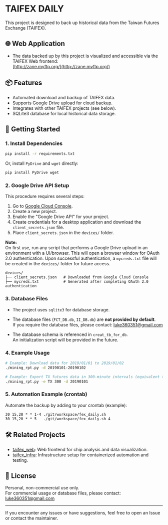 # TAIFEX DAILY

This project is designed to back up historical data from the Taiwan Futures Exchange (TAIFEX).

## 🌐 Web Application

- The data backed up by this project is visualized and accessible via the TAIFEX Web frontend:  
  [http://zane.myftp.org/](http://zane.myftp.org/)

## 📦 Features

- Automated download and backup of TAIFEX data.
- Supports Google Drive upload for cloud backup.
- Integrates with other TAIFEX projects (see below).
- SQLite3 database for local historical data storage.

## 🚀 Getting Started

### 1. Install Dependencies

```bash
pip install -r requirements.txt
```
Or, install `PyDrive` and `wget` directly:
```bash
pip install PyDrive wget
```

### 2. Google Drive API Setup

This procedure requires several steps:

1. Go to [Google Cloud Console](https://console.cloud.google.com/).
2. Create a new project.
3. Enable the "Google Drive API" for your project.
4. Create credentials for a desktop application and download the `client_secrets.json` file.
5. Place `client_secrets.json` in the `devices/` folder.

**Note:**  
On first use, run any script that performs a Google Drive upload in an environment with a UI/browser. This will open a browser window for OAuth 2.0 authentication. Upon successful authentication, a `mycreds.txt` file will be created in the `devices/` folder for future access.

```
devices/
├── client_secrets.json   # Downloaded from Google Cloud Console
├── mycreds.txt           # Generated after completing OAuth 2.0 authentication
```

### 3. Database Files

- The project uses `sqlite3` for database storage.
- The database files (`FCT_DB.db`, `II_DB.db`) are **not provided by default**.  
  If you require the database files, please contact: luke360351@gmail.com

- The database schema is referenced in `creat_tb_for_db`.  
  An initialization script will be provided in the future.

### 4. Example Usage

```bash
# Example: Download data for 2019/01/01 to 2019/01/02
./mining_rpt.py -d 20190101-20190102

# Example: Export TX futures data in 300-minute intervals (equivalent to one trading day(5-hours); day-level data)
./mining_rpt.py -e TX 300 -d 20190101

```

### 5. Automation Example (crontab)

Automate the backup by adding to your crontab (example):

```
30 15,20 * * 1-4 ./git/workspace/fex_daily.sh
30 15,20 * * 5   ./git/workspace/fex_daily.sh 4
```

## 🛠️ Related Projects

- [taifex_web](https://github.com/luketseng/taifex_web): Web frontend for chip analysis and data visualization.
- [taifex_infra](https://github.com/luketseng/taifex_infra): Infrastructure setup for containerized automation and testing.

## 📃 License

Personal, non-commercial use only.  
For commercial usage or database files, please contact: luke360351@gmail.com

---

If you encounter any issues or have suggestions, feel free to open an Issue or contact the maintainer.
